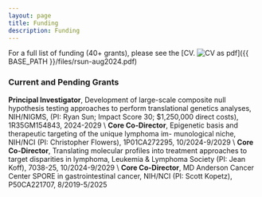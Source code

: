 ```yaml
---
layout: page
title: Funding
description: Funding
---
```


For a full list of funding (40+ grants), please see the [CV. ![CV as pdf](../pages/icons16/pdf-icon.png)]({{ BASE_PATH }}/files/rsun-aug2024.pdf)<br/>

### <a name="articles"></a> Current and Pending Grants
**Principal Investigator**, Development of large-scale composite null hypothesis testing approaches to perform translational genetics analyses, NIH/NIGMS, (PI: Ryan Sun; Impact Score 30; $1,250,000 direct costs), 1R35GM154843, 2024-2029 \\
**Core Co-Director**, Epigenetic basis and therapeutic targeting of the unique lymphoma im- munological niche, NIH/NCI (PI: Christopher Flowers), 1P01CA272295, 10/2024-9/2029 \\
**Core Co-Director**, Translating molecular profiles into treatment approaches to target disparities in lymphoma, Leukemia & Lymphoma Society (PI: Jean Koff), 7038-25, 10/2024-9/2029 \\
**Core Co-Director**, MD Anderson Cancer Center SPORE in gastrointestinal cancer, NIH/NCI (PI: Scott Kopetz), P50CA221707, 8/2019-5/2025



